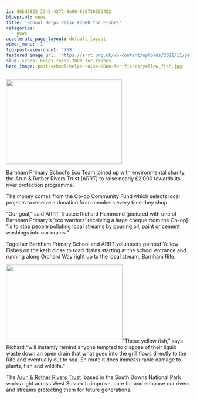 ```yaml
---
id: 86bd3822-3342-4272-9e06-866730026422
blueprint: news
title: 'School Helps Raise £2000 for Fishes'
categories:
  - news
accelerate_page_layout: default_layout
wpmdr_menu: '1'
tpg-post-view-count: '758'
featured_image_url: 'https://arrt.org.uk/wp-content/uploads/2021/11/yellow_fish.jpg'
slug: school-helps-raise-2000-for-fishes
hero_image: post/school-helps-raise-2000-for-fishes/yellow_fish.jpg
---
```

<p><img class="alignleft wp-image-2590 size-full" src="https://arrt.org.uk/wp-content/uploads/2019/12/Richard_Hammond_Co-op_cheque-.jpg" alt="" width="316" height="230" /></p>
<p>Barnham Primary School’s Eco Team joined up with environmental charity, the Arun &amp; Rother Rivers Trust (ARRT) to raise nearly £2,000 towards its river protection programme.</p>
<p>The money comes from the Co-op Community Fund which selects local projects to receive a donation from members every time they shop.</p>
<p>“Our goal,” said ARRT Trustee Richard Hammond [pictured with one of Barnham Primary’s ‘eco warriors’ receiving a large cheque from the Co-op] “is to stop people polluting local streams by pouring oil, paint or cement washings into our drains.”</p>
<p>Together Barnham Primary School and ARRT volunteers painted Yellow Fishes on the kerb close to road drains starting at the school entrance and running along Orchard Way right up to the local stream, Barnham Rife.</p>
<p><img class="alignright wp-image-2592 size-full" src="https://arrt.org.uk/wp-content/uploads/2019/12/Drain_fish.jpg" alt="" width="317" height="213" />“These yellow fish,” says Richard “will instantly remind anyone tempted to dispose of their liquid waste down an open drain that what goes into the grill flows directly to the Rife and eventually out to sea. En route it does immeasurable damage to plants, fish and wildlife.”</p>
<p>The <a href="http://arrt.org.uk">Arun &amp; Rother Rivers Trust</a>  based in the South Downs National Park works right across West Sussex to improve, care for and enhance our rivers and streams protecting them for future generations.</p>
